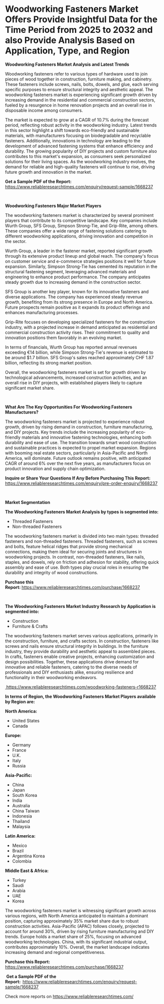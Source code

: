 <p><h1>Woodworking Fasteners Market Offers Provide Insightful Data for the Time Period from 2025 to 2032 and also Provide Analysis Based on Application, Type, and Region</h1></p><p><strong>Woodworking Fasteners Market Analysis and Latest Trends</strong></p>
<p><p>Woodworking fasteners refer to various types of hardware used to join pieces of wood together in construction, furniture making, and cabinetry. These fasteners include screws, nails, bolts, dowels, and glue, each serving specific purposes to ensure structural integrity and aesthetic appeal. The woodworking fasteners market is experiencing significant growth driven by increasing demand in the residential and commercial construction sectors, fueled by a resurgence in home renovation projects and an overall rise in disposable income among consumers. </p><p>The market is expected to grow at a CAGR of 10.7% during the forecast period, reflecting robust activity in the woodworking industry. Latest trends in this sector highlight a shift towards eco-friendly and sustainable materials, with manufacturers focusing on biodegradable and recyclable fasteners. Additionally, innovations in technology are leading to the development of advanced fastening systems that enhance efficiency and durability. The growing popularity of DIY projects and custom furniture also contributes to this market's expansion, as consumers seek personalized solutions for their living spaces. As the woodworking industry evolves, the demand for reliable and high-quality fasteners will continue to rise, driving future growth and innovation in the market.</p></p>
<p><strong>Get a Sample PDF of the Report:&nbsp;</strong> <a href="https://www.reliableresearchtimes.com/enquiry/request-sample/1668237?utm_campaign=3088&utm_medium=2&utm_source=Github&utm_content=ia&utm_term=06032025&utm_id=woodworking-fasteners">https://www.reliableresearchtimes.com/enquiry/request-sample/1668237</a></p>
<p>&nbsp;</p>
<p><strong>Woodworking Fasteners Major Market Players</strong></p>
<p><p>The woodworking fasteners market is characterized by several prominent players that contribute to its competitive landscape. Key companies include Wurth Group, SFS Group, Simpson Strong-Tie, and Grip-Rite, among others. These companies offer a wide range of fastening solutions catering to different woodworking applications, driving innovation and competition in the sector.</p><p>Wurth Group, a leader in the fastener market, reported significant growth through its extensive product lineup and global reach. The company's focus on customer service and e-commerce strategies positions it well for future expansion. Similarly, Simpson Strong-Tie has cemented its reputation in the structural fastening segment, leveraging advanced materials and engineering to enhance product performance. The company anticipates steady growth due to increasing demand in the construction sector.</p><p>SFS Group is another key player, known for its innovative fasteners and diverse applications. The company has experienced steady revenue growth, benefiting from its strong presence in Europe and North America. Future prospects remain positive as it expands its product offerings and enhances manufacturing processes.</p><p>Grip-Rite focuses on developing specialized fasteners for the construction industry, with a projected increase in demand anticipated as residential and commercial construction activity rises. Their commitment to quality and innovation positions them favorably in an evolving market.</p><p>In terms of financials, Wurth Group has reported annual revenues exceeding €14 billion, while Simpson Strong-Tie's revenue is estimated to be around $1.7 billion. SFS Group's sales reached approximately CHF 1.87 billion, reflecting its strong market position.</p><p>Overall, the woodworking fasteners market is set for growth driven by technological advancements, increased construction activities, and an overall rise in DIY projects, with established players likely to capture significant market share.</p></p>
<p>&nbsp;</p>
<p><strong>What Are The Key Opportunities For Woodworking Fasteners Manufacturers?</strong></p>
<p><p>The woodworking fasteners market is projected to experience robust growth, driven by rising demand in construction, furniture manufacturing, and DIY projects. Key trends include the increasing popularity of eco-friendly materials and innovative fastening technologies, enhancing both durability and ease of use. The transition towards smart wood construction and sustainable practices is expected to propel market expansion. Regions with booming real estate sectors, particularly in Asia-Pacific and North America, will dominate. Future outlook remains positive, with anticipated CAGR of around 6% over the next five years, as manufacturers focus on product innovation and supply chain optimization.</p></p>
<p><strong>Inquire or Share Your Questions If Any Before Purchasing This Report:</strong> <a href="https://www.reliableresearchtimes.com/enquiry/pre-order-enquiry/1668237?utm_campaign=3088&utm_medium=2&utm_source=Github&utm_content=ia&utm_term=06032025&utm_id=woodworking-fasteners">https://www.reliableresearchtimes.com/enquiry/pre-order-enquiry/1668237</a></p>
<p>&nbsp;</p>
<p><strong>Market Segmentation</strong></p>
<p><strong>The Woodworking Fasteners Market Analysis by types is segmented into:</strong></p>
<p><ul><li>Threaded Fasteners</li><li>Non-threaded Fasteners</li></ul></p>
<p><p>The woodworking fasteners market is divided into two main types: threaded fasteners and non-threaded fasteners. Threaded fasteners, such as screws and bolts, feature helical ridges that provide strong mechanical connections, making them ideal for securing joints and structures in woodworking projects. In contrast, non-threaded fasteners, like nails, staples, and dowels, rely on friction and adhesion for stability, offering quick assembly and ease of use. Both types play crucial roles in ensuring the durability and integrity of wood constructions.</p></p>
<p><strong>Purchase this Report:&nbsp;</strong><a href="https://www.reliableresearchtimes.com/purchase/1668237?utm_campaign=3088&utm_medium=2&utm_source=Github&utm_content=ia&utm_term=06032025&utm_id=woodworking-fasteners">https://www.reliableresearchtimes.com/purchase/1668237</a></p>
<p>&nbsp;</p>
<p><strong>The Woodworking Fasteners Market Industry Research by Application is segmented into:</strong></p>
<p><ul><li>Construction</li><li>Furniture & Crafts</li></ul></p>
<p><p>The woodworking fasteners market serves various applications, primarily in the construction, furniture, and crafts sectors. In construction, fasteners like screws and nails ensure structural integrity in buildings. In the furniture industry, they provide durability and aesthetic appeal to assembled pieces. In crafts, fasteners enable creative projects, enhancing customization and design possibilities. Together, these applications drive demand for innovative and reliable fasteners, catering to the diverse needs of professionals and DIY enthusiasts alike, ensuring resilience and functionality in their woodworking endeavors.</p></p>
<p><a href="https://www.reliableresearchtimes.com/woodworking-fasteners-r1668237?utm_campaign=3088&utm_medium=2&utm_source=Github&utm_content=ia&utm_term=06032025&utm_id=woodworking-fasteners">&nbsp;https://www.reliableresearchtimes.com/woodworking-fasteners-r1668237</a></p>
<p><strong>In terms of Region, the Woodworking Fasteners Market Players available by Region are:</strong></p>
<p>
    <p> <strong> North America: </strong>
        <ul>
            <li>United States</li>
            <li>Canada</li>
        </ul>
        </p> 
    <p> <strong> Europe: </strong>
        <ul>
            <li>Germany</li>
            <li>France</li>
            <li>U.K.</li>
            <li>Italy</li>
            <li>Russia</li>
        </ul>
        </p> 
    <p> <strong> Asia-Pacific: </strong>
        <ul>
            <li>China</li>
            <li>Japan</li>
            <li>South Korea</li>
            <li>India</li>
            <li>Australia</li>
            <li>China Taiwan</li>
            <li>Indonesia</li>
            <li>Thailand</li>
            <li>Malaysia</li>
        </ul>
        </p> 
    <p> <strong> Latin America: </strong>
        <ul>
            <li>Mexico</li>
            <li>Brazil</li>
            <li>Argentina Korea</li>
            <li>Colombia</li>
        </ul>
        </p> 
    <p> <strong> Middle East & Africa: </strong>
        <ul>
            <li>Turkey</li>
            <li>Saudi</li>
            <li>Arabia</li>
            <li>UAE</li>
            <li>Korea</li>
        </ul>
    </p>
    </p>
<p><p>The woodworking fasteners market is witnessing significant growth across various regions, with North America anticipated to maintain a dominant position, capturing approximately 35% market share due to robust construction activities. Asia-Pacific (APAC) follows closely, projected to account for around 30%, driven by rising furniture manufacturing and DIY trends. Europe holds a market share of 25%, focusing on advanced woodworking technologies. China, with its significant industrial output, contributes approximately 10%. Overall, the market landscape indicates increasing demand and regional competitiveness.</p></p>
<p><strong>Purchase this Report: </strong><a href="https://www.reliableresearchtimes.com/purchase/1668237?utm_campaign=3088&utm_medium=2&utm_source=Github&utm_content=ia&utm_term=06032025&utm_id=woodworking-fasteners">https://www.reliableresearchtimes.com/purchase/1668237</a></p>
<p>&nbsp;<strong>Get a Sample PDF of the Report:&nbsp;&nbsp;</strong><a href="https://www.reliableresearchtimes.com/enquiry/request-sample/1668237?utm_campaign=3088&utm_medium=2&utm_source=Github&utm_content=ia&utm_term=06032025&utm_id=woodworking-fasteners">https://www.reliableresearchtimes.com/enquiry/request-sample/1668237</a></p>
<p><strong></strong></p>
<p>Check more reports on <a href="https://www.reliableresearchtimes.com/?utm_campaign=3088&utm_medium=2&utm_source=Github&utm_content=ia&utm_term=06032025&utm_id=woodworking-fasteners">https://www.reliableresearchtimes.com/</a></p>
